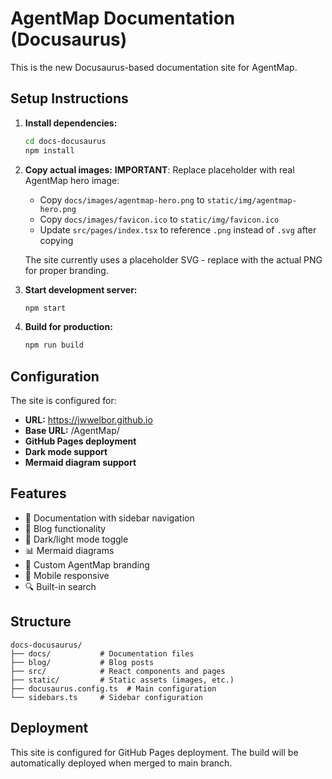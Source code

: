 # AgentMap Documentation (Docusaurus)

This is the new Docusaurus-based documentation site for AgentMap.

## Setup Instructions

1. **Install dependencies:**
   ```bash
   cd docs-docusaurus
   npm install
   ```

2. **Copy actual images:** 
   **IMPORTANT**: Replace placeholder with real AgentMap hero image:
   - Copy `docs/images/agentmap-hero.png` to `static/img/agentmap-hero.png`
   - Copy `docs/images/favicon.ico` to `static/img/favicon.ico`
   - Update `src/pages/index.tsx` to reference `.png` instead of `.svg` after copying
   
   The site currently uses a placeholder SVG - replace with the actual PNG for proper branding.

3. **Start development server:**
   ```bash
   npm start
   ```

4. **Build for production:**
   ```bash
   npm run build
   ```

## Configuration

The site is configured for:
- **URL:** https://jwwelbor.github.io
- **Base URL:** /AgentMap/
- **GitHub Pages deployment**
- **Dark mode support**
- **Mermaid diagram support**

## Features

- 📝 Documentation with sidebar navigation
- 📰 Blog functionality  
- 🌙 Dark/light mode toggle
- 📊 Mermaid diagrams
- 🎨 Custom AgentMap branding
- 📱 Mobile responsive
- 🔍 Built-in search

## Structure

```
docs-docusaurus/
├── docs/           # Documentation files
├── blog/           # Blog posts
├── src/            # React components and pages
├── static/         # Static assets (images, etc.)
├── docusaurus.config.ts  # Main configuration
└── sidebars.ts     # Sidebar configuration
```

## Deployment

This site is configured for GitHub Pages deployment. The build will be automatically deployed when merged to main branch.
